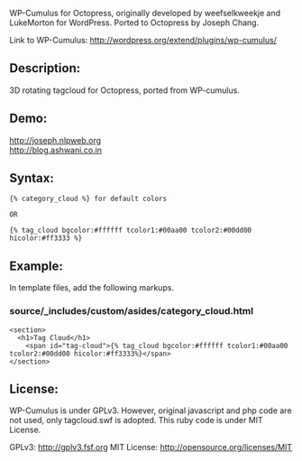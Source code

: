 
WP-Cumulus for Octopress, originally developed by weefselkweekje and LukeMorton for WordPress.
Ported to Octopress by Joseph Chang.

Link to WP-Cumulus: http://wordpress.org/extend/plugins/wp-cumulus/

Description:
------------
3D rotating tagcloud for Octopress, ported from WP-cumulus.

Demo:
--------
http://joseph.nlpweb.org    
http://blog.ashwani.co.in

Syntax:
-------
    {% category_cloud %} for default colors

    OR

    {% tag_cloud bgcolor:#ffffff tcolor1:#00aa00 tcolor2:#00dd00 hicolor:#ff3333 %}

Example:
--------
In template files, add the following markups.

### source/_includes/custom/asides/category_cloud.html ###

    <section>
      <h1>Tag Cloud</h1>
        <span id="tag-cloud">{% tag_cloud bgcolor:#ffffff tcolor1:#00aa00 tcolor2:#00dd00 hicolor:#ff3333%}</span>
    </section>


License:
---------
WP-Cumulus is under GPLv3. However, original javascript and php code are not used, only tagcloud.swf
is adopted. This ruby code is under MIT License.

GPLv3: http://gplv3.fsf.org
MIT License: http://opensource.org/licenses/MIT

